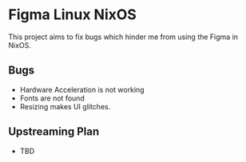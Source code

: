 # Figma Linux NixOS
This project aims to fix bugs which hinder me from using the Figma in NixOS.

## Bugs
* Hardware Acceleration is not working
* Fonts are not found
* Resizing makes UI glitches.

## Upstreaming Plan
* TBD
